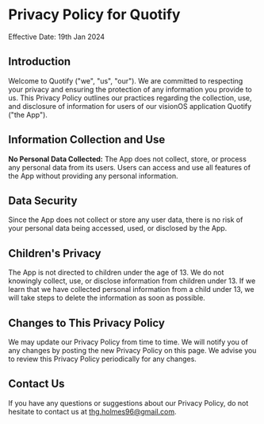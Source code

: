 # Privacy Policy for Quotify

Effective Date: 19th Jan 2024

## Introduction

Welcome to Quotify ("we", "us", "our"). We are committed to respecting your privacy and ensuring the protection of any information you provide to us. This Privacy Policy outlines our practices regarding the collection, use, and disclosure of information for users of our visionOS application Quotify ("the App").

## Information Collection and Use

**No Personal Data Collected:** The App does not collect, store, or process any personal data from its users. Users can access and use all features of the App without providing any personal information.

## Data Security

Since the App does not collect or store any user data, there is no risk of your personal data being accessed, used, or disclosed by the App.

## Children's Privacy

The App is not directed to children under the age of 13. We do not knowingly collect, use, or disclose information from children under 13. If we learn that we have collected personal information from a child under 13, we will take steps to delete the information as soon as possible.

## Changes to This Privacy Policy

We may update our Privacy Policy from time to time. We will notify you of any changes by posting the new Privacy Policy on this page. We advise you to review this Privacy Policy periodically for any changes.

## Contact Us

If you have any questions or suggestions about our Privacy Policy, do not hesitate to contact us at thg.holmes96@gmail.com.